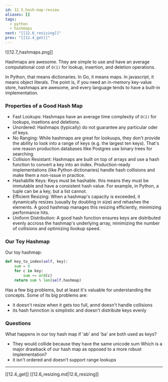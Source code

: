 ```yaml
---
id: 12.5_hash-map-review
aliases: []
tags:
  - python
  - hashmaps
next: "[[12.6_resizing]]"
prev: "[[12.4_get]]"
---
```

![[12.7_hashmaps.png]]

Hashmaps are awesome. They are simple to use and have an average computational cost of `O(1)` for lookup, insertion, and deletion operations.

In Python, that means dictionaries. In Go, it means maps. In javascript, it means object literals.
The point is, if you need an in-memory key-value store, hashmaps are awesome,
and every language tends to have a built-in implementation.

### Properties of a Good Hash Map
- Fast Lookups: Hashmaps have an average time complexity of `O(1)` for lookups, insetions and deletions.
- Unordered: Hashmaps (typically) do not guarantee any particular oder of keys.
- No Ranging: While hashmaps are great for lookuups, they don't provide the ability to look into a range of keys (e.g. the largest ten keys). That's one reason production databases llike Postgres use binary trees for searching.
- Collision Resistant: Hashmaps are built on top of arrays and use a hash function to convert a key into an index. Production-ready implementations (like Python dictionaries) handle hash collisions and make them a non-issue in practice.
- Hashabllle Keys: Keys must be hashable. this means they must be immutable and have a consistent hash value. For example, in Python, a tuple can be a key, but a list cannot.
- Efficient Resizing: When a hashmap's capacity is exceeded, it dynamically resizes (usually by doubling in size) and rehashes the elements. A good hashmap manages this resizing efficiently, minimizing performance hits.
- Uniform Distribution: A good hash function ensures keys are distributed evenly accross the hashmap's underlying array, minimizing the number of collisions and optimizing llookup speed.

### Our Toy Hashmap
Our toy hashmap:
```python
def key_to_index(self, key):
    sum = 0
    for c in key:
        sum += ord(c)
    return sum % len(self.hashmap)
```
Has a few big problems, but at least it's valuable for understanding the concepts. Some of its big problems are:
- it doesn't resize when it gets too full, annd doesn't handle collisions
- its hash funnction is simplistic and doesn't distribute keys evenly

### Questions
What happens in our toy hash map if 'ab' and 'ba' are both used as keys?
- They would collide because they have the same unicode sum
Which is a major drawback of our hash map as opposed to a more robust implementation?
- it isn't ordered and doesn't support range lookups

---
[[12.4_get]]
[[12.6_resizing.md|12.6_resizing]]



